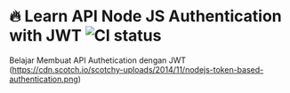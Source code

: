 # :fire: Learn API Node JS Authentication with JWT ![CI status](https://img.shields.io/badge/build-passing-brightgreen.svg)

Belajar Membuat API Authetication dengan JWT
(https://cdn.scotch.io/scotchy-uploads/2014/11/nodejs-token-based-authentication.png)



